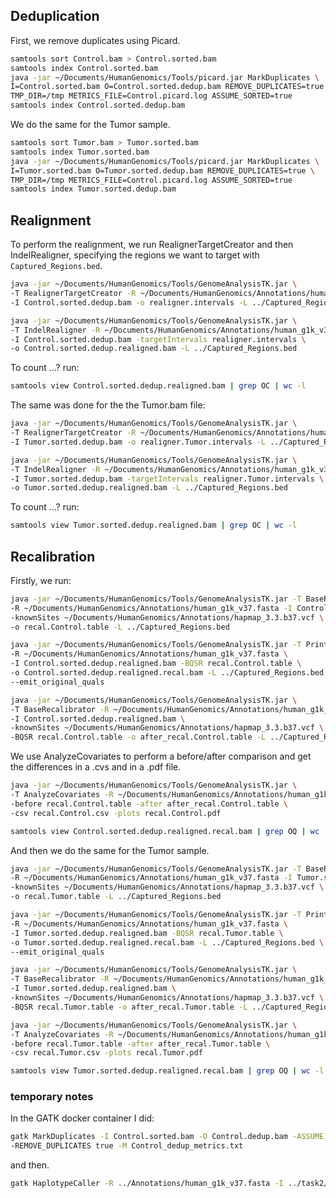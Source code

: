 ## Deduplication

First, we remove duplicates using Picard.

```bash
samtools sort Control.bam > Control.sorted.bam
samtools index Control.sorted.bam
java -jar ~/Documents/HumanGenomics/Tools/picard.jar MarkDuplicates \
I=Control.sorted.bam O=Control.sorted.dedup.bam REMOVE_DUPLICATES=true \
TMP_DIR=/tmp METRICS_FILE=Control.picard.log ASSUME_SORTED=true
samtools index Control.sorted.dedup.bam
```

We do the same for the Tumor sample.

```bash
samtools sort Tumor.bam > Tumor.sorted.bam
samtools index Tumor.sorted.bam
java -jar ~/Documents/HumanGenomics/Tools/picard.jar MarkDuplicates \
I=Tumor.sorted.bam O=Tumor.sorted.dedup.bam REMOVE_DUPLICATES=true \
TMP_DIR=/tmp METRICS_FILE=Control.picard.log ASSUME_SORTED=true
samtools index Tumor.sorted.dedup.bam
```


## Realignment

To perform the realignment, we run RealignerTargetCreator and then IndelRealigner, specifying
the regions we want to target with `Captured_Regions.bed`.

```bash
java -jar ~/Documents/HumanGenomics/Tools/GenomeAnalysisTK.jar \
-T RealignerTargetCreator -R ~/Documents/HumanGenomics/Annotations/human_g1k_v37.fasta \
-I Control.sorted.dedup.bam -o realigner.intervals -L ../Captured_Regions.bed
```


```bash
java -jar ~/Documents/HumanGenomics/Tools/GenomeAnalysisTK.jar \
-T IndelRealigner -R ~/Documents/HumanGenomics/Annotations/human_g1k_v37.fasta \
-I Control.sorted.dedup.bam -targetIntervals realigner.intervals \
-o Control.sorted.dedup.realigned.bam -L ../Captured_Regions.bed
```

To count ...? run:

```bash
samtools view Control.sorted.dedup.realigned.bam | grep OC | wc -l
```

The same was done for the the Tumor.bam file:

```bash
java -jar ~/Documents/HumanGenomics/Tools/GenomeAnalysisTK.jar \
-T RealignerTargetCreator -R ~/Documents/HumanGenomics/Annotations/human_g1k_v37.fasta \
-I Tumor.sorted.dedup.bam -o realigner.Tumor.intervals -L ../Captured_Regions.bed
```


```bash
java -jar ~/Documents/HumanGenomics/Tools/GenomeAnalysisTK.jar \
-T IndelRealigner -R ~/Documents/HumanGenomics/Annotations/human_g1k_v37.fasta \
-I Tumor.sorted.dedup.bam -targetIntervals realigner.Tumor.intervals \
-o Tumor.sorted.dedup.realigned.bam -L ../Captured_Regions.bed
```

To count ...? run:

```bash
samtools view Tumor.sorted.dedup.realigned.bam | grep OC | wc -l
```

## Recalibration

Firstly, we run:

```bash
java -jar ~/Documents/HumanGenomics/Tools/GenomeAnalysisTK.jar -T BaseRecalibrator \
-R ~/Documents/HumanGenomics/Annotations/human_g1k_v37.fasta -I Control.sorted.dedup.realigned.bam \
-knownSites ~/Documents/HumanGenomics/Annotations/hapmap_3.3.b37.vcf \
-o recal.Control.table -L ../Captured_Regions.bed
```

```bash
java -jar ~/Documents/HumanGenomics/Tools/GenomeAnalysisTK.jar -T PrintReads \
-R ~/Documents/HumanGenomics/Annotations/human_g1k_v37.fasta \
-I Control.sorted.dedup.realigned.bam -BQSR recal.Control.table \
-o Control.sorted.dedup.realigned.recal.bam -L ../Captured_Regions.bed \
--emit_original_quals
```

```bash
java -jar ~/Documents/HumanGenomics/Tools/GenomeAnalysisTK.jar \
-T BaseRecalibrator -R ~/Documents/HumanGenomics/Annotations/human_g1k_v37.fasta \
-I Control.sorted.dedup.realigned.bam \
-knownSites ~/Documents/HumanGenomics/Annotations/hapmap_3.3.b37.vcf \
-BQSR recal.Control.table -o after_recal.Control.table -L ../Captured_Regions.bed
```

We use AnalyzeCovariates to perform a before/after comparison and get the differences in a .cvs and in a .pdf file.

```bash
java -jar ~/Documents/HumanGenomics/Tools/GenomeAnalysisTK.jar \
-T AnalyzeCovariates -R ~/Documents/HumanGenomics/Annotations/human_g1k_v37.fasta \
-before recal.Control.table -after after_recal.Control.table \
-csv recal.Control.csv -plots recal.Control.pdf
```

```bash
samtools view Control.sorted.dedup.realigned.recal.bam | grep OQ | wc -l
```


And then we do the same for the Tumor sample.

```bash
java -jar ~/Documents/HumanGenomics/Tools/GenomeAnalysisTK.jar -T BaseRecalibrator \
-R ~/Documents/HumanGenomics/Annotations/human_g1k_v37.fasta -I Tumor.sorted.dedup.realigned.bam \
-knownSites ~/Documents/HumanGenomics/Annotations/hapmap_3.3.b37.vcf \
-o recal.Tumor.table -L ../Captured_Regions.bed
```

```bash
java -jar ~/Documents/HumanGenomics/Tools/GenomeAnalysisTK.jar -T PrintReads \
-R ~/Documents/HumanGenomics/Annotations/human_g1k_v37.fasta \
-I Tumor.sorted.dedup.realigned.bam -BQSR recal.Tumor.table \
-o Tumor.sorted.dedup.realigned.recal.bam -L ../Captured_Regions.bed \
--emit_original_quals
```

```bash
java -jar ~/Documents/HumanGenomics/Tools/GenomeAnalysisTK.jar \
-T BaseRecalibrator -R ~/Documents/HumanGenomics/Annotations/human_g1k_v37.fasta \
-I Tumor.sorted.dedup.realigned.bam \
-knownSites ~/Documents/HumanGenomics/Annotations/hapmap_3.3.b37.vcf \
-BQSR recal.Tumor.table -o after_recal.Tumor.table -L ../Captured_Regions.bed
```

```bash
java -jar ~/Documents/HumanGenomics/Tools/GenomeAnalysisTK.jar \
-T AnalyzeCovariates -R ~/Documents/HumanGenomics/Annotations/human_g1k_v37.fasta \
-before recal.Tumor.table -after after_recal.Tumor.table \
-csv recal.Tumor.csv -plots recal.Tumor.pdf
```

```bash
samtools view Tumor.sorted.dedup.realigned.recal.bam | grep OQ | wc -l
```



### temporary notes

In the GATK docker container I did:

```bash
gatk MarkDuplicates -I Control.sorted.bam -O Control.dedup.bam -ASSUME_SORT_ORDER coordinate \
-REMOVE_DUPLICATES true -M Control_dedup_metrics.txt
```

and then.

```bash
gatk HaplotypeCaller -R ../Annotations/human_g1k_v37.fasta -I ../task2/Control.dedup.bam -O variants_HC.vcf -L Captured_Regions.bed
```




